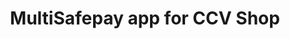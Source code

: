---
title : "MultiSafepay app for CCV Shop"
meta_title: "CCV Shop plugin integration - MultiSafepay Docs"
manual: "."
faq: "."
layout: 'single'
meta_description: "The MultiSafepay Documentation Center presents all relevant information about our Plugins and API. You can also find support pages for payment methods, tools and general questions as well as the contact details of our Support and Integration Teams."
logo: "/logo/Integrations/CCVShop.svg"
weight: 40
title_short: "CCVShop"
description_short: "Easily integrate MultiSafepay payment solutions into your CCV Shop with this free app."
description: "Easily integrate MultiSafepay payment solutions into your CCV Shop with this free app.
This app is managed by our partner CCV Shop. For support, please contact [CCV Shop](https://www.ccvshop.nl/contact) directly."
layout: 'single'
aliases: 
    - /plugins/ccvshop
    - /integrations/plugins/ccvshop
    - /integrations/ccvshop
---